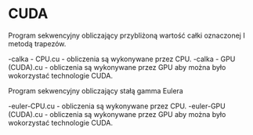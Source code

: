 # CUDA

Program sekwencyjny obliczający przybliżoną wartość całki oznaczonej I metodą trapezów.

-calka - CPU.cu - obliczenia są wykonywane przez CPU. 
-calka - GPU (CUDA).cu - obliczenia są wykonywane przez GPU aby można było wokorzystać technologie CUDA.

Program sekwencyjny obliczający stałą gamma Eulera 

-euler-CPU.cu - obliczenia są wykonywane przez CPU. 
-euler-GPU (CUDA).cu - obliczenia są wykonywane przez GPU aby można było wokorzystać technologie CUDA.
